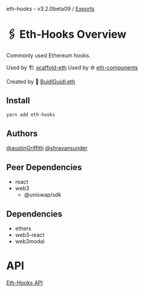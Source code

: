 eth-hooks - v3.2.0beta09 / [Exports](modules.md)

# 🖇 Eth-Hooks Overview

Commonly used Ethereum hooks.

Used by 🏗 [scaffold-eth](https://github.com/scaffold-eth/scaffold-eth)
Used by ⚙ [eth-components](https://github.com/scaffold-eth/eth-components)

Created by 🏰 [BuidlGuidl.eth](https://BuidlGuidl.com)

## Install

```sh
yarn add eth-hooks
```

## Authors

[@austinGriffith](https://github.com/austintgriffith)
[@shravansunder](https://github.com/ShravanSunder)

## Peer Dependencies

- react
- web3
  - @uniswap/sdk

## Dependencies

- ethers
- web3-react
- web3modal

# API

[Eth-Hooks API](modules.md)
